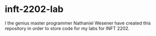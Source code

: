 # inft-2202-lab
I the genius master programmer Nathaniel Wesener have created this repository in order to store code for my labs for INFT 2202.